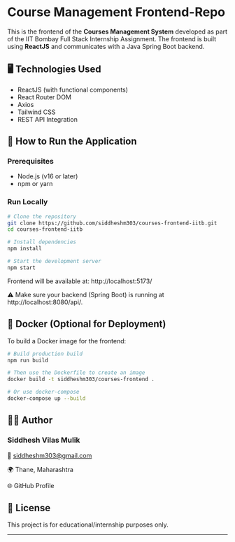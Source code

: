 # Course Management Frontend-Repo

This is the frontend of the **Courses Management System** developed as part of the IIT Bombay Full Stack Internship Assignment. The frontend is built using **ReactJS** and communicates with a Java Spring Boot backend.

## 🖥️ Technologies Used

- ReactJS (with functional components)
- React Router DOM
- Axios
- Tailwind CSS
- REST API Integration


## 🚀 How to Run the Application

### Prerequisites

- Node.js (v16 or later)
- npm or yarn

### Run Locally

```bash
# Clone the repository
git clone https://github.com/siddheshm303/courses-frontend-iitb.git
cd courses-frontend-iitb

# Install dependencies
npm install

# Start the development server
npm start
```
Frontend will be available at:
http://localhost:5173/

⚠️ Make sure your backend (Spring Boot) is running at http://localhost:8080/api/<endpoints>.

## 🐳 Docker (Optional for Deployment)
To build a Docker image for the frontend:
```bash
# Build production build
npm run build

# Then use the Dockerfile to create an image
docker build -t siddheshm303/courses-frontend .

# Or use docker-compose
docker-compose up --build
```

## 🧑‍💻 Author
### Siddhesh Vilas Mulik

📧 siddheshm303@gmail.com

🌍 Thane, Maharashtra

🌐 GitHub Profile

## 📜 License
This project is for educational/internship purposes only.


---

